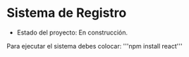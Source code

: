 <h1> Sistema de Registro </h1>

- Estado del proyecto: En construcción.

Para ejecutar el sistema debes colocar:
'''npm install react'''
